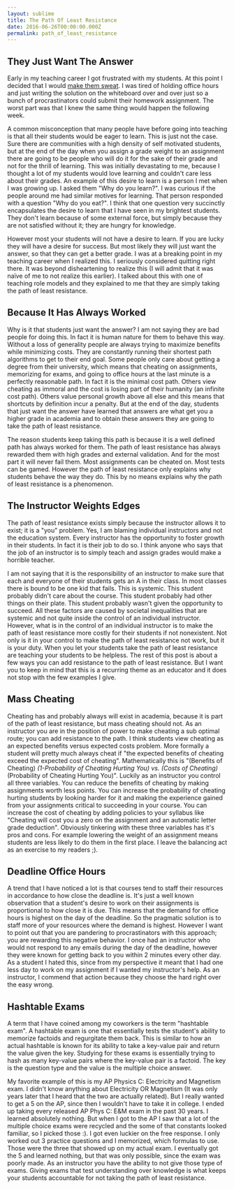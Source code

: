 ```yaml
---
layout: sublime
title: The Path Of Least Resistance
date: 2016-06-26T00:00:00.000Z
permalink: path_of_least_resistance
---
```


## They Just Want The Answer

Early in my teaching career I got frustrated with my students. At this point I decided that I would [make them sweat](./make_them_sweat). I was tired of holding office hours and just writing the solution on the whiteboard over and over just so a bunch of procrastinators could submit their homework assignment. The worst part was that I knew the same thing would happen the following week.

A common misconception that many people have before going into teaching is that all their students would be eager to learn. This is just not the case. Sure there are communities with a high density of self motivated students, but at the end of the day when you assign a grade weight to an assignment there are going to be people who will do it for the sake of their grade and not for the thrill of learning. This was initially devastating to me, because I thought a lot of my students would love learning and couldn't care less about their grades. An example of this desire to learn is a person I met when I was growing up. I asked them "Why do you learn?". I was curious if the people around me had similar motives for learning. That person responded with a question "Why do you eat?". I think that one question very succinctly encapsulates the desire to learn that I have seen in my brightest students. They don't learn because of some external force, but simply because they are not satisfied without it; they are hungry for knowledge.

However most your students will not have a desire to learn. If you are lucky they will have a desire for success. But most likely they will just want the answer, so that they can get a better grade. I was at a breaking point in my teaching career when I realized this. I seriously considered quitting right there. It was beyond disheartening to realize this (I will admit that it was naïve of me to not realize this earlier). I talked about this with one of teaching role models and they explained to me that they are simply taking the path of least resistance.

## Because It Has Always Worked

Why is it that students just want the answer? I am not saying they are bad people for doing this. In fact it is human nature for them to behave this way. Without a loss of generality people are always trying to maximize benefits while minimizing costs. They are constantly running their shortest path algorithms to get to their end goal. Some people only care about getting a degree from their university, which means that cheating on assignments, memorizing for exams, and going to office hours at the last minute is a perfectly reasonable path. In fact it is the minimal cost path. Others view cheating as immoral and the cost is losing part of their humanity (an infinite cost path). Others value personal growth above all else and this means that shortcuts by definition incur a penalty. But at the end of the day, students that just want the answer have learned that answers are what get you a higher grade in academia and to obtain these answers they are going to take the path of least resistance.

The reason students keep taking this path is because it is a well defined path has always worked for them. The path of least resistance has always rewarded them with high grades and external validation. And for the most part it will never fail them. Most assignments can be cheated on. Most tests can be gamed. However the path of least resistance only explains why students behave the way they do. This by no means explains why the path of least resistance is a phenomenon.

## The Instructor Weights Edges

The path of least resistance exists simply because the instructor allows it to exist; it is a "you" problem. Yes, I am blaming individual instructors and not the education system. Every instructor has the opportunity to foster growth in their students. In fact it is their job to do so. I think anyone who says that the job of an instructor is to simply teach and assign grades would make a horrible teacher.

I am not saying that it is the responsibility of an instructor to make sure that each and everyone of their students gets an A in their class. In most classes there is bound to be one kid that fails. This is systemic. This student probably didn't care about the course. This student probably had other things on their plate. This student probably wasn't given the opportunity to succeed. All these factors are caused by societal inequalities that are systemic and not quite inside the control of an individual instructor. However, what is in the control of an individual instructor is to make the path of least resistance more costly for their students if not nonexistent. Not only is it in your control to make the path of least resistance not work, but it is your duty. When you let your students take the path of least resistance are teaching your students to be helpless. The rest of this post is about a few ways you can add resistance to the path of least resistance. But I want you to keep in mind that this is a recurring theme as an educator and it does not stop with the few examples I give.

## Mass Cheating

Cheating has and probably always will exist in academia, because it is part of the path of least resistance, but mass cheating should not. As an instructor you are in the position of power to make cheating a sub optimal route; you can add resistance to the path. I think students view cheating as an expected benefits versus expected costs problem. More formally a student will pretty much always cheat if "the expected benefits of cheating exceed the expected cost of cheating". Mathematically this is "(Benefits of Cheating) _(1-Probability of Cheating Hurting You) vs. (Costs of Cheating)_ (Probability of Cheating Hurting You)". Luckily as an instructor you control all three variables. You can reduce the benefits of cheating by making assignments worth less points. You can increase the probability of cheating hurting students by looking harder for it and making the experience gained from your assignments critical to succeeding in your course. You can increase the cost of cheating by adding policies to your syllabus like "Cheating will cost you a zero on the assignment and an automatic letter grade deduction". Obviously tinkering with these three variables has it's pros and cons. For example lowering the weight of an assignment means students are less likely to do them in the first place. I leave the balancing act as an exercise to my readers ;).

## Deadline Office Hours

A trend that I have noticed a lot is that courses tend to staff their resources in accordance to how close the deadline is. It's just a well known observation that a student's desire to work on their assignments is proportional to how close it is due. This means that the demand for office hours is highest on the day of the deadline. So the pragmatic solution is to staff more of your resources where the demand is highest. However I want to point out that you are pandering to procrastinators with this approach; you are rewarding this negative behavior. I once had an instructor who would not respond to any emails during the day of the deadline, however they were known for getting back to you within 2 minutes every other day. As a student I hated this, since from my perspective it meant that I had one less day to work on my assignment if I wanted my instructor's help. As an instructor, I commend that action because they choose the hard right over the easy wrong.

## Hashtable Exams

A term that I have coined among my coworkers is the term "hashtable exam". A hashtable exam is one that essentially tests the student's ability to memorize factoids and regurgitate them back. This is similar to how an actual hashtable is known for its ability to take a key-value pair and return the value given the key. Studying for these exams is essentially trying to hash as many key-value pairs where the key-value pair is a factoid. The key is the question type and the value is the multiple choice answer.

My favorite example of this is my AP Physics C: Electricity and Magnetism exam. I didn't know anything about Electricity OR Magnetism (It was only years later that I heard that the two are actually related). But I really wanted to get a 5 on the AP, since then I wouldn't have to take it in college. I ended up taking every released AP Phys C: E&M exam in the past 30 years. I learned absolutely nothing. But when I got to the AP I saw that a lot of the multiple choice exams were recycled and the some of that constants looked familiar, so I picked those :). I got even luckier on the free response. I only worked out 3 practice questions and I memorized, which formulas to use. Those were the three that showed up on my actual exam. I eventually got the 5 and learned nothing, but that was only possible, since the exam was poorly made. As an instructor you have the ability to not give those type of exams. Giving exams that test understanding over knowledge is what keeps your students accountable for not taking the path of least resistance.

